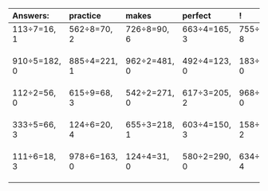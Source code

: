 | Answers: | practice | makes | perfect | ! |
| :--- | :--- | :--- | :--- | :--- |
| 113÷7=16, 1 | 562÷8=70, 2 | 726÷8=90, 6 | 663÷4=165, 3 | 755÷9=83, 8 | 
|   |   |   |   |   | 
|   |   |   |   |   | 
|   |   |   |   |   | 
| 910÷5=182, 0 | 885÷4=221, 1 | 962÷2=481, 0 | 492÷4=123, 0 | 183÷3=61, 0 | 
|   |   |   |   |   | 
|   |   |   |   |   | 
|   |   |   |   |   | 
| 112÷2=56, 0 | 615÷9=68, 3 | 542÷2=271, 0 | 617÷3=205, 2 | 968÷8=121, 0 | 
|   |   |   |   |   | 
|   |   |   |   |   | 
|   |   |   |   |   | 
| 333÷5=66, 3 | 124÷6=20, 4 | 655÷3=218, 1 | 603÷4=150, 3 | 158÷6=26, 2 | 
|   |   |   |   |   | 
|   |   |   |   |   | 
|   |   |   |   |   | 
| 111÷6=18, 3 | 978÷6=163, 0 | 124÷4=31, 0 | 580÷2=290, 0 | 634÷7=90, 4 | 
|   |   |   |   |   | 
|   |   |   |   |   | 
|   |   |   |   |   | 
